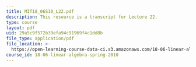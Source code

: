 ```yaml
---
title: MIT18_06S10_L22.pdf
description: This resource is a transcript for Lecture 22.
type: course
layout: pdf
uid: 29a5c9f572b39efa94c91969f4c1dd8b
file_type: application/pdf
file_location: >-
  https://open-learning-course-data-ci.s3.amazonaws.com/18-06-linear-algebra-spring-2010/29a5c9f572b39efa94c91969f4c1dd8b_MIT18_06S10_L22.pdf
course_id: 18-06-linear-algebra-spring-2010
---
```

